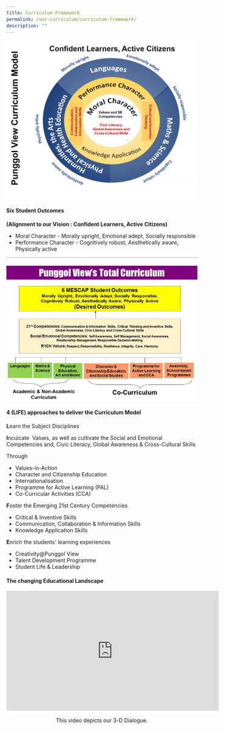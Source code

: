 ```yaml
---
title: Curriculum Framework
permalink: /our-curriculum/curriculum-framework/
description: ""
---
```

![Punggol View Curriculum Model](/images/curriculum_model.png)

#### Six Student Outcomes  
**(Alignment to our Vision : Confident Learners, Active Citizens)**

*   Moral Character - Morally upright, Emotional adept, Socially responsible
*   Performance Character - Cognitively robust, Aesthetically aware, Physically active

![punggol view's total curriculum](/images/punggol%20view's%20total%20curriculum.jpg)

#### 4 (LIFE) approaches to deliver the Curriculum Model

**L**earn the Subject Disciplines

**I**nculcate  Values, as well as cultivate the Social and Emotional Competencies and, Civic Literacy, Global Awareness & Cross-Cultural Skills

  

Through

*   Values-in-Action
*   Character and Citizenship Education
*   Internationalisation
*   Programme for Active Learning (PAL)
*   Co-Curricular Activities (CCA)

  

**F**oster the Emerging 21st Century Competencies

*   Critical & Inventive Skills
*   Communication, Collaboration & Information Skills
*   Knowledge Application Skills

  

**E**nrich the students' learning experiences

*   Creativity@Punggol View
*   Talent Development Programme 
*   Student Life & Leadership

  

#### The changing Educational Landscape

<iframe width="560" height="315" src="https://www.youtube.com/embed/CTNi67Nh_r0" title="YouTube video player" frameborder="0" allow="accelerometer; autoplay; clipboard-write; encrypted-media; gyroscope; picture-in-picture" allowfullscreen></iframe>


<p style="text-align:center;">This video depicts our 3-D Dialogue.</p>
